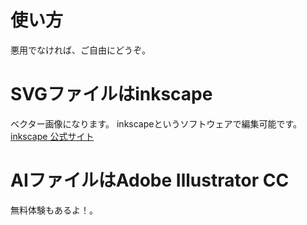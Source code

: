 # 使い方

悪用でなければ、ご自由にどうぞ。

# SVGファイルはinkscape

ベクター画像になります。
inkscapeというソフトウェアで編集可能です。
[inkscape 公式サイト](https://inkscape.org/ja/)

# AIファイルはAdobe Illustrator CC

無料体験もあるよ！。

